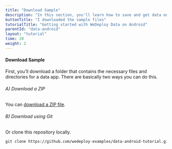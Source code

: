 ```yaml
---
title: "Download Sample"
description: "In this section, you'll learn how to save and get data on Android using the WeDeploy API Client."
buttonTitle: "I downloaded the sample files"
tutorialTitle: "Getting started with WeDeploy Data on Android"
parentId: "data-android"
layout: "tutorial"
time: 20
weight: 2
---
```


#### Download Sample

First, you'll download a folder that contains the necessary files and directories for a data app. There are basically two ways you can do this.

###### A) Download a ZIP

You can [download a ZIP file](https://github.com/wedeploy-examples/data-android-tutorial/archive/master.zip).

###### B) Download using Git

Or clone this repository locally.

```xml
git clone https://github.com/wedeploy-examples/data-android-tutorial.git
```

